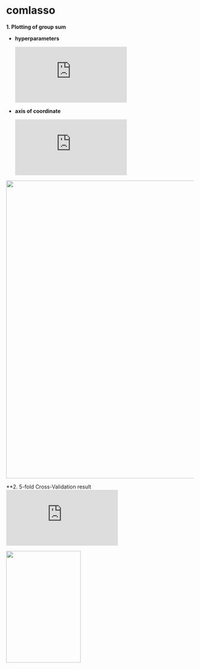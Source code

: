 # comlasso

**1. Plotting of group sum**

- **hyperparameters**

  ![equation](https://latex.codecogs.com/gif.latex?%5Cfn_cs%20%5Csmall%20%5Clambda_%7B1%7D%20%3D%200.05%2C%5Cquad%20%5Clambda_%7B2%7D%20%3D%20seq%2810%5E%7B-3%7D%2C%20%5C%2C%2010%5E%7B-1%7D%2C%5C%2C%20length.out%20%3D%2020%29)
- **axis of coordinate**
 
  ![equation](https://latex.codecogs.com/gif.latex?%5Cfn_cs%20%5Csmall%20x%20%3A%20%5Cfrac%7B1%7D%7B%5Clambda_%7B2%7D%7D%2C%20%5Cquad%20y%20%3A%20group%20%5C%2C%5C%2C%20sum)

<img width = "800" height = '800' src = https://user-images.githubusercontent.com/37679460/48176644-6bcaa200-e354-11e8-9508-d959d8fbc21e.png>


**2. 5-fold Cross-Validation result
![equation](https://latex.codecogs.com/gif.latex?%5Cfn_cs%20%5Clambda_%7B2%7D%20%3D%20seq%2810%5E%7B-3%7D%2C%2010%5E%7B-1%7D%2C%20length.out%20%3D%2020%29)

<img width = "200" height = '300' src = https://user-images.githubusercontent.com/37679460/48333300-38f91480-e69a-11e8-9a0a-425194fa8074.png>
